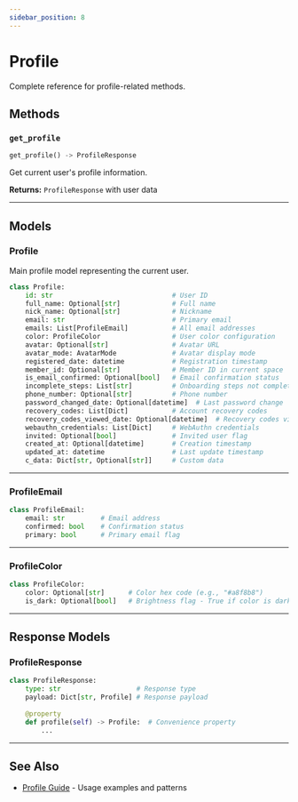 ```yaml
---
sidebar_position: 8
---
```


# Profile

Complete reference for profile-related methods.

## Methods

### `get_profile`

```python
get_profile() -> ProfileResponse
```

Get current user's profile information.

**Returns:** `ProfileResponse` with user data

---

## Models

### Profile

Main profile model representing the current user.

```python
class Profile:
    id: str                              # User ID
    full_name: Optional[str]             # Full name
    nick_name: Optional[str]             # Nickname
    email: str                           # Primary email
    emails: List[ProfileEmail]           # All email addresses
    color: ProfileColor                  # User color configuration
    avatar: Optional[str]                # Avatar URL
    avatar_mode: AvatarMode              # Avatar display mode
    registered_date: datetime            # Registration timestamp
    member_id: Optional[str]             # Member ID in current space
    is_email_confirmed: Optional[bool]   # Email confirmation status
    incomplete_steps: List[str]          # Onboarding steps not completed
    phone_number: Optional[str]          # Phone number
    password_changed_date: Optional[datetime]  # Last password change
    recovery_codes: List[Dict]           # Account recovery codes
    recovery_codes_viewed_date: Optional[datetime]  # Recovery codes viewed date
    webauthn_credentials: List[Dict]     # WebAuthn credentials
    invited: Optional[bool]              # Invited user flag
    created_at: Optional[datetime]       # Creation timestamp
    updated_at: datetime                 # Last update timestamp
    c_data: Dict[str, Optional[str]]     # Custom data
```

---

### ProfileEmail

```python
class ProfileEmail:
    email: str         # Email address
    confirmed: bool    # Confirmation status
    primary: bool      # Primary email flag
```

---

### ProfileColor

```python
class ProfileColor:
    color: Optional[str]      # Color hex code (e.g., "#a8f8b8")
    is_dark: Optional[bool]   # Brightness flag - True if color is dark (for UI text contrast)
```

---

## Response Models

### ProfileResponse

```python
class ProfileResponse:
    type: str                   # Response type
    payload: Dict[str, Profile] # Response payload
    
    @property
    def profile(self) -> Profile:  # Convenience property
        ...
```

---

## See Also

- [Profile Guide](../guides/profile) - Usage examples and patterns

